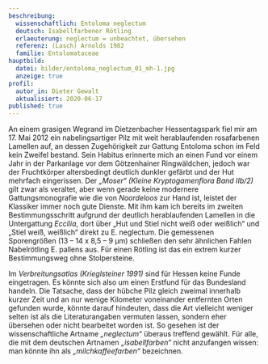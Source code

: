 ```yaml
---
beschreibung:
  wissenschaftlich: Entoloma neglectum
  deutsch: Isabellfarbener Rötling
  erlaeuterung: neglectum = unbeachtet, übersehen
  referenz: (Lasch) Arnolds 1982
  familie: Entolomataceae
hauptbild:
  datei: bilder/entoloma_neglectum_01_mh-1.jpg
  anzeige: true
profil:
  autor_in: Dieter Gewalt
  aktualisiert: 2020-06-17
published: true
---
```


An einem grasigen Wegrand im Dietzenbacher Hessentagspark fiel mir am 17. Mai 2012 ein nabelingsartiger Pilz mit weit herablaufenden rosafarbenen Lamellen auf, an dessen Zugehörigkeit zur Gattung Entoloma schon im Feld kein Zweifel bestand. Sein Habitus erinnerte mich an einen Fund vor einem Jahr in der Parkanlage vor dem Götzenhainer Ringwäldchen, jedoch war der Fruchtkörper altersbedingt deutlich dunkler gefärbt und der Hut mehrfach eingerissen. Der *„Moser“ (Kleine Kryptogamenflora Band IIb/2)* gilt zwar als veraltet, aber wenn gerade keine modernere Gattungsmonografie wie die von *Noordeloos* zur Hand ist, leistet der Klassiker immer noch gute Dienste. Mit ihm kam ich bereits im zweiten Bestimmungsschritt aufgrund der deutlich herablaufenden Lamellen in die Untergattung *Eccilia*, dort über „Hut und Stiel nicht weiß oder weißlich“ und „Stiel weiß, weißlich“ direkt zu E. neglectum. Die gemessenen Sporengrößen (13 – 14 x 8,5 – 9 µm) schließen den sehr ähnlichen Fahlen Nabelrötling E. pallens aus. Für einen Rötling ist das ein extrem kurzer Bestimmungsweg ohne Stolpersteine.

Im *Verbreitungsatlas (Krieglsteiner 1991)* sind für Hessen keine Funde eingetragen. Es könnte sich also um einen Erstfund für das Bundesland handeln. Die Tatsache, dass der hübche Pilz gleich zweimal innerhalb kurzer Zeit und an nur wenige Kilometer voneinander entfernten Orten gefunden wurde, könnte darauf hindeuten, dass die Art vielleicht weniger selten ist als die Literaturangaben vermuten lassen, sondern eher übersehen oder nicht bearbeitet worden ist. So gesehen ist der wissenschaftliche Artname *„neglectum“* überaus treffend gewählt. Für alle, die mit dem deutschen Artnamen *„isabellfarben“* nicht anzufangen wissen: man könnte ihn als *„milchkaffeefarben“* bezeichnen.

